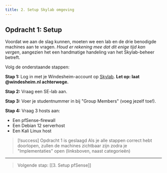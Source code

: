 ```yaml
---
title: 2. Setup Skylab omgeving
---
```

## Opdracht 1: Setup
Voordat we aan de slag kunnen, moeten we een lab en de drie benodigde machines aan te vragen. _Houd er rekening mee dat dit enige tijd kan vergen_, aangezien het een handmatige handeling van het Skylab-beheer betreft. 

Volg de onderstaande stappen:

**Stap 1:** Log in met je Windesheim-account  op [Skylab](https://skylab.windesheim.nl). **Let op: laat @windesheim.nl achterwege.**

**Stap 2:** Vraag een SE-lab aan.

**Stap 3:** Voer je studentnummer in bij "Group Members" (voeg jezelf toe!).

**Stap 4:**  Vraag 3 hosts aan:
- Een pfSense-firewall
- Een Debian 12 serverhost
- Een Kali Linux host

> [!success] Opdracht 1 is geslaagd
> Als je alle stappen correct hebt doorlopen, zullen de machines zichtbaar zijn zodra je "Implementaties" open (linksboven, naast categorieën)

---
> Volgende stap: [[3. Setup pfSense]]